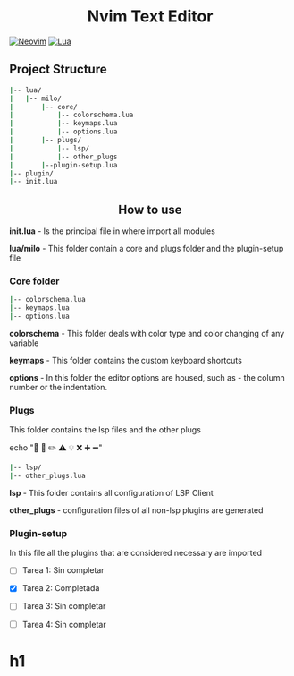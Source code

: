 <h1 align="center">Nvim Text Editor</h1>

[![Neovim](https://img.shields.io/badge/Neovim-57A143?style=for-the-badge&logo=Neovim&logoColor=white&labelColor=101010)]()
[![Lua](https://img.shields.io/badge/Lua-2C2D72?style=for-the-badge&logo=Lua&logoColor=white&labelColor=101010)]()



## Project Structure
``` bash
|-- lua/
|   |-- milo/ 
|       |-- core/
|           |-- colorschema.lua
|           |-- keymaps.lua
|           |-- options.lua
|       |-- plugs/
|           |-- lsp/
|           |-- other_plugs
|       |--plugin-setup.lua 
|-- plugin/
|-- init.lua

```

<h2 align='center'> How to use </h2>

**init.lua** - Is the principal file in where import all modules

**lua/milo** - This folder contain a core and plugs folder and the plugin-setup file

<h3>Core folder</h3>

```bash
|-- colorschema.lua
|-- keymaps.lua
|-- options.lua
```

**colorschema** - This folder deals with color type and color changing of any variable

**keymaps** - This folder contains the custom keyboard shortcuts

**options** - In this folder the editor options are housed, such as - the column number or the indentation. 

<h3>Plugs</h3>
This folder contains the lsp files and the other plugs



echo "📁 📄 ✏️ ⚠️ 💡 ❌ ➕ ➖"
```bash
|-- lsp/
|-- other_plugs.lua
```
**lsp** - This folder contains all configuration of LSP Client 

**other_plugs** - configuration files of all non-lsp plugins are generated

<h3>Plugin-setup</h3>
In this file all the plugins that are considered necessary are imported

- [ ] Tarea 1: Sin completar
- [x] Tarea 2: Completada
- [ ] Tarea 3: Sin completar
- [ ] Tarea 4: Sin completar


# h1
